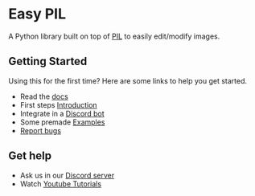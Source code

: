 # Easy PIL
A Python library built on top of [PIL](https://github.com/python-pillow/Pillow) to easily edit/modify images. 

## Getting Started
Using this for the first time? Here are some links to help you get started.

- Read the [docs](https://easy-pil.readthedocs.io/en/latest/)
- First steps [Introduction](https://easy-pil.readthedocs.io/en/latest/pages/intro.html)
- Integrate in a [Discord bot](https://easy-pil.readthedocs.io/en/latest/pages/discordbot.html)
- Some premade [Examples](https://github.com/shahriyardx/easy-pil/tree/master/examples)
- [Report bugs](https://github.com/shahriyardx/easy-pil/issues/)

## Get help
- Ask us in our [Discord server](https://discord.gg/4rd4JQWmsY)
- Watch [Youtube Tutorials](https://www.youtube.com/playlist?list=PLb_oBhGqAlbT4yVqV0TSXggA8b0lZhGhn)